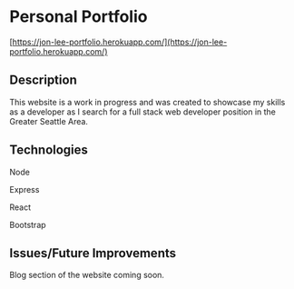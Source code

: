 # Personal Portfolio
[https://jon-lee-portfolio.herokuapp.com/](https://jon-lee-portfolio.herokuapp.com/)

## Description
This website is a work in progress and was created to showcase my skills as a developer as I search for a full stack web developer position in the Greater Seattle Area.


## Technologies
Node

Express

React

Bootstrap


## Issues/Future Improvements

Blog section of the website coming soon.
